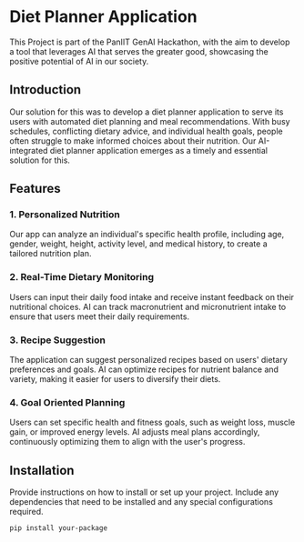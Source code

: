 # Diet Planner Application

This Project is part of the PanIIT GenAI Hackathon, with the aim to develop a tool that leverages AI that serves the greater good, showcasing the positive potential of AI in our society.

## Introduction
Our solution for this was to develop a diet planner application to serve its users with automated diet planning and meal recommendations. With busy schedules, conflicting dietary advice, and individual health goals, people often struggle to make informed choices about their nutrition.
Our AI-integrated diet planner application emerges as a timely and essential solution for this.

## Features
### 1. Personalized Nutrition
Our app can analyze an individual's specific health profile, including age, gender, weight, height, activity level, and medical history, to create a tailored nutrition plan.

### 2. Real-Time Dietary Monitoring
Users can input their daily food intake and receive instant feedback on their nutritional choices. AI can track macronutrient and micronutrient intake to ensure that users meet their daily requirements.

### 3. Recipe Suggestion
The application can suggest personalized recipes based on users' dietary preferences and goals.
AI can optimize recipes for nutrient balance and variety, making it easier for users to diversify their diets.

### 4. Goal Oriented Planning
Users can set specific health and fitness goals, such as weight loss, muscle gain, or improved energy levels. AI adjusts meal plans accordingly, continuously optimizing them to align with the user's progress.

## Installation

Provide instructions on how to install or set up your project. Include any dependencies that need to be installed and any special configurations required.

```bash
pip install your-package
